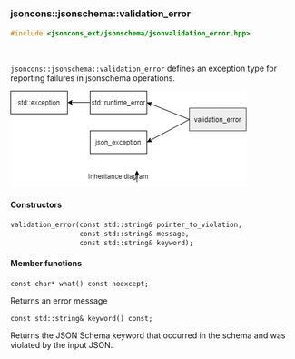 ### jsoncons::jsonschema::validation_error

```c++
#include <jsoncons_ext/jsonschema/jsonvalidation_error.hpp>
```

<br>

`jsoncons::jsonschema::validation_error` defines an exception type for reporting failures in jsonschema operations.

![validation_error](./diagrams/validation_error.png)

#### Constructors

    validation_error(const std::string& pointer_to_violation,
                     const std::string& message,
                     const std::string& keyword);

#### Member functions

    const char* what() const noexcept;
Returns an error message

    const std::string& keyword() const;
Returns the JSON Schema keyword that occurred in the schema and was violated by the input JSON.


